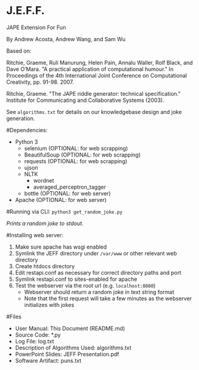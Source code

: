 # J.E.F.F.
JAPE Extension For Fun

By Andrew Acosta, Andrew Wang, and Sam Wu

Based on:

Ritchie, Graeme, Ruli Manurung, Helen Pain, Annalu Waller, Rolf Black, and Dave O’Mara. "A practical application of computational humour." In Proceedings of the 4th International Joint Conference on Computational Creativity, pp. 91-98. 2007.

Ritchie, Graeme. "The JAPE riddle generator: technical specification." Institute for Communicating and Collaborative Systems (2003).

See `algorithms.txt` for details on our knowledgebase design and joke generation.

#Dependencies:
- Python 3
  - selenium (OPTIONAL: for web scrapping)
  - BeautifulSoup (OPTIONAL: for web scrapping)
  - requests (OPTIONAL: for web scrapping)
  - ujson
  - NLTK
    - wordnet
    - averaged_perceptron_tagger
  - bottle (OPTIONAL: for web server)
- Apache (OPTIONAL: for web server)

#Running via CLI:
`python3 get_random_joke.py`

*Prints a random joke to stdout.*

#Installing web server:
1. Make sure apache has wsgi enabled
2. Symlink the JEFF directory under `/var/www` or other relevant web directory
3. Create htdocs directory
4. Edit restapi.conf as necessary for correct directory paths and port
5. Symlink restapi.conf to sites-enabled for apache
6. Test the webserver via the root url (e.g. `localhost:8080`)
   - Webserver should return a random joke in text string format
   - Note that the first request will take a few minutes as the webserver initializes with jokes

#Files
- User Manual: This Document (README.md)
- Source Code: \*.py
- Log File: log.txt
- Description of Algorithms Used: algorithms.txt
- PowerPoint Slides: JEFF Presentation.pdf
- Software Artifact: puns.txt
